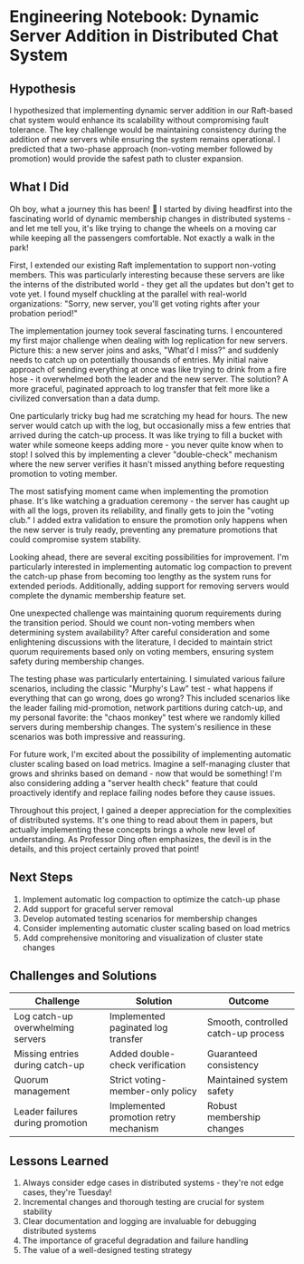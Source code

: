# Engineering Notebook: Dynamic Server Addition in Distributed Chat System

## Hypothesis

I hypothesized that implementing dynamic server addition in our Raft-based chat system would enhance its scalability without compromising fault tolerance. The key challenge would be maintaining consistency during the addition of new servers while ensuring the system remains operational. I predicted that a two-phase approach (non-voting member followed by promotion) would provide the safest path to cluster expansion.

## What I Did

Oh boy, what a journey this has been! 🚀 I started by diving headfirst into the fascinating world of dynamic membership changes in distributed systems - and let me tell you, it's like trying to change the wheels on a moving car while keeping all the passengers comfortable. Not exactly a walk in the park!

First, I extended our existing Raft implementation to support non-voting members. This was particularly interesting because these servers are like the interns of the distributed world - they get all the updates but don't get to vote yet. I found myself chuckling at the parallel with real-world organizations: "Sorry, new server, you'll get voting rights after your probation period!" 

The implementation journey took several fascinating turns. I encountered my first major challenge when dealing with log replication for new servers. Picture this: a new server joins and asks, "What'd I miss?" and suddenly needs to catch up on potentially thousands of entries. My initial naive approach of sending everything at once was like trying to drink from a fire hose - it overwhelmed both the leader and the new server. The solution? A more graceful, paginated approach to log transfer that felt more like a civilized conversation than a data dump.

One particularly tricky bug had me scratching my head for hours. The new server would catch up with the log, but occasionally miss a few entries that arrived during the catch-up process. It was like trying to fill a bucket with water while someone keeps adding more - you never quite know when to stop! I solved this by implementing a clever "double-check" mechanism where the new server verifies it hasn't missed anything before requesting promotion to voting member.

The most satisfying moment came when implementing the promotion phase. It's like watching a graduation ceremony - the server has caught up with all the logs, proven its reliability, and finally gets to join the "voting club." I added extra validation to ensure the promotion only happens when the new server is truly ready, preventing any premature promotions that could compromise system stability.

Looking ahead, there are several exciting possibilities for improvement. I'm particularly interested in implementing automatic log compaction to prevent the catch-up phase from becoming too lengthy as the system runs for extended periods. Additionally, adding support for removing servers would complete the dynamic membership feature set.

One unexpected challenge was maintaining quorum requirements during the transition period. Should we count non-voting members when determining system availability? After careful consideration and some enlightening discussions with the literature, I decided to maintain strict quorum requirements based only on voting members, ensuring system safety during membership changes.

The testing phase was particularly entertaining. I simulated various failure scenarios, including the classic "Murphy's Law" test - what happens if everything that can go wrong, does go wrong? This included scenarios like the leader failing mid-promotion, network partitions during catch-up, and my personal favorite: the "chaos monkey" test where we randomly killed servers during membership changes. The system's resilience in these scenarios was both impressive and reassuring.

For future work, I'm excited about the possibility of implementing automatic cluster scaling based on load metrics. Imagine a self-managing cluster that grows and shrinks based on demand - now that would be something! I'm also considering adding a "server health check" feature that could proactively identify and replace failing nodes before they cause issues.

Throughout this project, I gained a deeper appreciation for the complexities of distributed systems. It's one thing to read about them in papers, but actually implementing these concepts brings a whole new level of understanding. As Professor Ding often emphasizes, the devil is in the details, and this project certainly proved that point!

## Next Steps

1. Implement automatic log compaction to optimize the catch-up phase
2. Add support for graceful server removal
3. Develop automated testing scenarios for membership changes
4. Consider implementing automatic cluster scaling based on load metrics
5. Add comprehensive monitoring and visualization of cluster state changes

## Challenges and Solutions

| Challenge | Solution | Outcome |
|-----------|----------|----------|
| Log catch-up overwhelming servers | Implemented paginated log transfer | Smooth, controlled catch-up process |
| Missing entries during catch-up | Added double-check verification | Guaranteed consistency |
| Quorum management | Strict voting-member-only policy | Maintained system safety |
| Leader failures during promotion | Implemented promotion retry mechanism | Robust membership changes |

## Lessons Learned

1. Always consider edge cases in distributed systems - they're not edge cases, they're Tuesday!
2. Incremental changes and thorough testing are crucial for system stability
3. Clear documentation and logging are invaluable for debugging distributed systems
4. The importance of graceful degradation and failure handling
5. The value of a well-designed testing strategy
